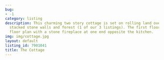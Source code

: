 ```yaml
---
bug:
- -1
category: listing
description: This charming two story cottage is set on rolling land overlooking dry
  stacked stone walls and forest (1 of our 3 listings). The first floor has an open
  floor plan with a stone fireplace at one end opposite the kitchen.
img: img/cottage.jpg
layout: default
listing_id: 7901041
title: The Cottage 
---
```

